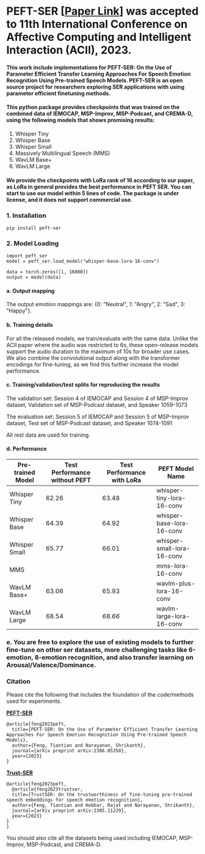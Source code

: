 # PEFT-SER [[Paper Link](https://arxiv.org/abs/2306.05350)] was accepted to 11th International Conference on Affective Computing and Intelligent Interaction (ACII), 2023. 

#### This work include implementations for PEFT-SER: On the Use of Parameter Efficient Transfer Learning Approaches For Speech Emotion Recognition Using Pre-trained Speech Models. PEFT-SER is an open source project for researchers exploring SER applications with using parameter efficient finetuning methods.


#### This python package provides checkpoints that was trained on the combined data of IEMOCAP, MSP-Improv, MSP-Podcast, and CREMA-D, using the following models that shows promising results:

1. Whisper Tiny
2. Whisper Base
3. Whisper Small
4. Massively Multilingual Speech (MMS)
5. WavLM Base+
6. WavLM Large


#### We provide the checkpoints with LoRa rank of 16 according to our paper, as LoRa in general provides the best performance in PEFT SER. You can start to use our model within 5 lines of code. The package is under license, and it does not support commercial use.


### 1. Installation
```
pip install peft-ser
```

### 2. Model Loading
```
import peft_ser
model = peft_ser.load_model("whisper-base-lora-16-conv")

data = torch.zeros([1, 16000])
output = model(data)
```
#### a. Output mapping
The output emotion mappings are: {0: "Neutral", 1: "Angry", 2: "Sad", 3: "Happy"}.

#### b. Training details
For all the released models, we train/evaluate with the same data.  Unlike the ACII paper where the audio was restricted to 6s, these open-release models support the audio duration to the maximum of 10s for broader use cases. We also combine the convolutional output along with the transformer encodings for fine-tuning, as we find this further increase the model performance.

#### c. Training/validation/test splits for reproducing the results

The validation set: Session 4 of IEMOCAP and Session 4 of MSP-Improv dataset, Validation set of MSP-Podcast dataset, and Speaker 1059-1073

The evaluation set: Session 5 of IEMOCAP and Session 5 of MSP-Improv dataset, Test set of MSP-Podcast dataset, and Speaker 1074-1091

All rest data are used for training.

#### d. Performance

Pre-trained Model | Test Performance without PEFT | Test Performance with LoRa | PEFT Model Name
|---|---|---|---
Whisper Tiny | 62.26 | 63.48 | whisper-tiny-lora-16-conv 
Whisper Base | 64.39 | 64.92 | whisper-base-lora-16-conv 
Whisper Small | 65.77 | 66.01 | whisper-small-lora-16-conv 
MMS |  |  | mms-lora-16-conv 
WavLM Base+ | 63.06 | 65.93 | wavlm-plus-lora-16-conv 
WavLM Large | 68.54 | *68.66* | wavlm-large-lora-16-conv 

### e. You are free to explore the use of existing models to further fine-tune on other ser datasets, more challenging tasks like 6-emotion, 8-emotion recognition, and also transfer learning on Arousal/Valence/Dominance.

### Citation

Please cite the following that includes the foundation of the code/methods used for experiments.

**[PEFT-SER](https://arxiv.org/abs/2306.05350)**
```
@article{feng2023peft,
  title={PEFT-SER: On the Use of Parameter Efficient Transfer Learning Approaches For Speech Emotion Recognition Using Pre-trained Speech Models},
  author={Feng, Tiantian and Narayanan, Shrikanth},
  journal={arXiv preprint arXiv:2306.05350},
  year={2023}
}
```
**[Trust-SER](https://arxiv.org/abs/2305.11229)**
```
@article{feng2023peft,
  @article{feng2023trustser,
  title={TrustSER: On the trustworthiness of fine-tuning pre-trained speech embeddings for speech emotion recognition},
  author={Feng, Tiantian and Hebbar, Rajat and Narayanan, Shrikanth},
  journal={arXiv preprint arXiv:2305.11229},
  year={2023}
}
}
```

You should also cite all the datasets being used including IEMOCAP, MSP-Improv, MSP-Podcast, and CREMA-D.

